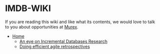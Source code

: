 # IMDB-WIKI
If you are reading this wiki and like what its contents, we would love to talk to you about opportunities at [Murex](https://www.murex.com/careers/search-for-a-job).
* [Home](https://github.com/btayara-murex/IMDB-WIKI/wiki)
     * [An eye on Incremental Databases Research](https://github.com/btayara-murex/IMDB-WIKI/wiki/An-eye-on-Incremental-Databases-Research)
     * [Doing efficient agile retrospectives](http://philippe.bourgau.net/how-we-introduced-efficient-agile-retrospectives/)


